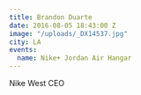 ```yaml
---
title: Brandon Duarte
date: 2016-08-05 18:43:00 Z
image: "/uploads/_DX14537.jpg"
city: LA
events:
  name: Nike+ Jordan Air Hangar
---
```


Nike West CEO